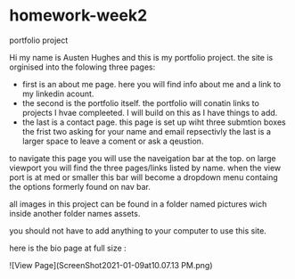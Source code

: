 # homework-week2

portfolio project

Hi my name is Austen Hughes and this is my portfolio project. the site is orginised into the folowing three pages:

- first is an about me page. here you will find info about me and a link to my linkedin acount. 
- the second is the portfolio itself. the portfolio will conatin links to projects I hvae compleeted. I will build on this as I have things to add.
- the last is a contact page. this page is set up wiht three submtion boxes the frist two asking for your name and email repsectivly the last is a larger space to leave a coment or ask a qeustion. 

to navigate this page you will use the naveigation bar at the top. on large viewport you will find the three pages/links listed by name. when the view port is at med or smaller this bar will become a dropdown menu containg the options formerly found on nav bar.

all images in this project can be found in a folder named pictures wich inside another folder names assets.

you should not have to add anything to your computer to use this site.  

here is the bio page at full size :

![View Page](ScreenShot2021-01-09at10.07.13 PM.png)

